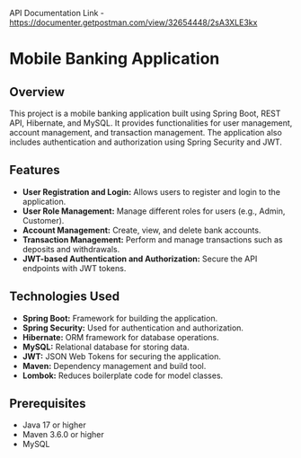 API Documentation Link - https://documenter.getpostman.com/view/32654448/2sA3XLE3kx

# Mobile Banking Application

## Overview

This project is a mobile banking application built using Spring Boot, REST API, Hibernate, and MySQL. It provides functionalities for user management, account management, and transaction management. The application also includes authentication and authorization using Spring Security and JWT.

## Features

- **User Registration and Login:** Allows users to register and login to the application.
- **User Role Management:** Manage different roles for users (e.g., Admin, Customer).
- **Account Management:** Create, view, and delete bank accounts.
- **Transaction Management:** Perform and manage transactions such as deposits and withdrawals.
- **JWT-based Authentication and Authorization:** Secure the API endpoints with JWT tokens.

## Technologies Used

- **Spring Boot:** Framework for building the application.
- **Spring Security:** Used for authentication and authorization.
- **Hibernate:** ORM framework for database operations.
- **MySQL:** Relational database for storing data.
- **JWT:** JSON Web Tokens for securing the application.
- **Maven:** Dependency management and build tool.
- **Lombok:** Reduces boilerplate code for model classes.
  
## Prerequisites

- Java 17 or higher
- Maven 3.6.0 or higher
- MySQL

